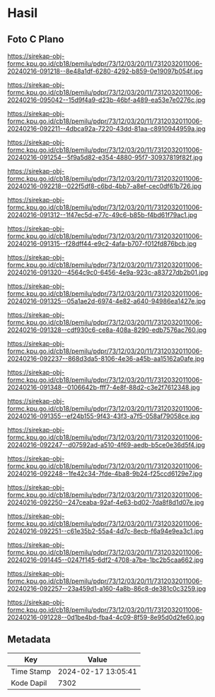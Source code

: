 # Hasil

## Foto C Plano

https://sirekap-obj-formc.kpu.go.id/cb18/pemilu/pdpr/73/12/03/20/11/7312032011006-20240216-091218--8e48a1df-6280-4292-b859-0e19097b054f.jpg

https://sirekap-obj-formc.kpu.go.id/cb18/pemilu/pdpr/73/12/03/20/11/7312032011006-20240216-095042--15d9f4a9-d23b-46bf-a489-ea53e7e0276c.jpg

https://sirekap-obj-formc.kpu.go.id/cb18/pemilu/pdpr/73/12/03/20/11/7312032011006-20240216-092211--4dbca92a-7220-43dd-81aa-c8910944959a.jpg

https://sirekap-obj-formc.kpu.go.id/cb18/pemilu/pdpr/73/12/03/20/11/7312032011006-20240216-091254--5f9a5d82-e354-4880-95f7-30937819f82f.jpg

https://sirekap-obj-formc.kpu.go.id/cb18/pemilu/pdpr/73/12/03/20/11/7312032011006-20240216-092218--022f5df8-c6bd-4bb7-a8ef-cec0df61b726.jpg

https://sirekap-obj-formc.kpu.go.id/cb18/pemilu/pdpr/73/12/03/20/11/7312032011006-20240216-091312--1f47ec5d-e77c-49c6-b85b-f4bd61f79ac1.jpg

https://sirekap-obj-formc.kpu.go.id/cb18/pemilu/pdpr/73/12/03/20/11/7312032011006-20240216-091315--f28dff44-e9c2-4afa-b707-f012fd876bcb.jpg

https://sirekap-obj-formc.kpu.go.id/cb18/pemilu/pdpr/73/12/03/20/11/7312032011006-20240216-091320--4564c9c0-6456-4e9a-923c-a83727db2b01.jpg

https://sirekap-obj-formc.kpu.go.id/cb18/pemilu/pdpr/73/12/03/20/11/7312032011006-20240216-091325--05a1ae2d-6974-4e82-a640-94986ea1427e.jpg

https://sirekap-obj-formc.kpu.go.id/cb18/pemilu/pdpr/73/12/03/20/11/7312032011006-20240216-091328--cdf930c6-ce8a-408a-8290-edb7576ac760.jpg

https://sirekap-obj-formc.kpu.go.id/cb18/pemilu/pdpr/73/12/03/20/11/7312032011006-20240216-092237--868d3da5-8106-4e36-a45b-aa15162a0afe.jpg

https://sirekap-obj-formc.kpu.go.id/cb18/pemilu/pdpr/73/12/03/20/11/7312032011006-20240216-091348--0106642b-fff7-4e8f-88d2-c3e2f7612348.jpg

https://sirekap-obj-formc.kpu.go.id/cb18/pemilu/pdpr/73/12/03/20/11/7312032011006-20240216-091355--ef24b155-9f43-43f3-a7f5-058af79058ce.jpg

https://sirekap-obj-formc.kpu.go.id/cb18/pemilu/pdpr/73/12/03/20/11/7312032011006-20240216-092247--d07592ad-a510-4f69-aedb-b5ce0e36d5f4.jpg

https://sirekap-obj-formc.kpu.go.id/cb18/pemilu/pdpr/73/12/03/20/11/7312032011006-20240216-092248--1fe42c34-7fde-4ba8-9b24-f25ccd6129e7.jpg

https://sirekap-obj-formc.kpu.go.id/cb18/pemilu/pdpr/73/12/03/20/11/7312032011006-20240216-092250--247ceaba-92af-4e63-bd02-7da8f8d1d07e.jpg

https://sirekap-obj-formc.kpu.go.id/cb18/pemilu/pdpr/73/12/03/20/11/7312032011006-20240216-092251--c61e35b2-55a4-4d7c-8ecb-f6a94e9ea3c1.jpg

https://sirekap-obj-formc.kpu.go.id/cb18/pemilu/pdpr/73/12/03/20/11/7312032011006-20240216-091445--0247f145-6df2-4708-a7be-1bc2b5caa662.jpg

https://sirekap-obj-formc.kpu.go.id/cb18/pemilu/pdpr/73/12/03/20/11/7312032011006-20240216-092257--23a459d1-a160-4a8b-86c8-de381c0c3259.jpg

https://sirekap-obj-formc.kpu.go.id/cb18/pemilu/pdpr/73/12/03/20/11/7312032011006-20240216-091228--0d1be4bd-fba4-4c09-8f59-8e95d0d2fe60.jpg


## Metadata

| Key        | Value               |
| ---------- | ------------------- |
| Time Stamp | 2024-02-17 13:05:41 |
| Kode Dapil | 7302                |



